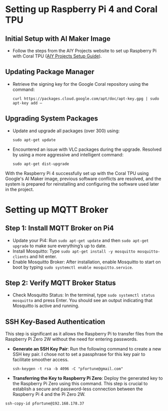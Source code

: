 
# Setting up Raspberry Pi 4 and Coral TPU

## Initial Setup with AI Maker Image
- Follow the steps from the AIY Projects website to set up Raspberry Pi with Coral TPU ([AIY Projects Setup Guide](https://aiyprojects.withgoogle.com/)).

## Updating Package Manager
- Retrieve the signing key for the Google Coral repository using the command:
  ```
  curl https://packages.cloud.google.com/apt/doc/apt-key.gpg | sudo apt-key add –
  ```

## Upgrading System Packages
- Update and upgrade all packages (over 300) using:
  ```
  sudo apt-get update
  ```
- Encountered an issue with VLC packages during the upgrade. Resolved by using a more aggressive and intelligent command:
  ```
  sudo apt-get dist-upgrade
  ```

With the Raspberry Pi 4 successfully set up with the Coral TPU using Google's AI Maker image, previous software conflicts are resolved, and the system is prepared for reinstalling and configuring the software used later in the project.

# Setting up MQTT Broker

## Step 1: Install MQTT Broker on Pi4
- Update your Pi4: Run `sudo apt-get update` and then `sudo apt-get upgrade` to make sure everything’s up to date.
- Install Mosquitto: Type `sudo apt-get install -y mosquitto mosquitto-clients` and hit enter.
- Enable Mosquitto Broker: After installation, enable Mosquitto to start on boot by typing `sudo systemctl enable mosquitto.service`.

## Step 2: Verify MQTT Broker Status
- Check Mosquitto Status: In the terminal, type `sudo systemctl status mosquitto` and press Enter. You should see an output indicating that Mosquitto is active and running.

## SSH Key-Based Authentication
This step is significant as it allows the Raspberry Pi to transfer files from the Raspberry Pi Zero 2W without the need for entering passwords.

- **Generate an SSH Key Pair**: 
  Run the following command to create a new SSH key pair. I chose not to set a passphrase for this key pair to facilitate smoother access.

  ```
  ssh-keygen -t rsa -b 4096 -C "pfortune@gmail.com"
  ```

- **Transferring the Key to Raspberry Pi Zero**: 
Deploy the generated key to the Raspberry Pi Zero using this command. This step is crucial to establish a secure and password-less connection between the Raspberry Pi 4 and the Pi Zero 2W.

```
ssh-copy-id pfortune@192.168.178.37
```

